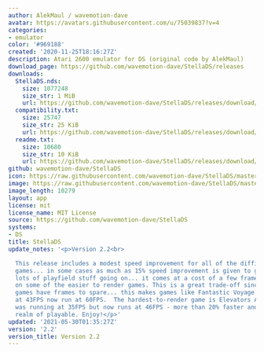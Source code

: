 ```yaml
---
author: AlekMaul / wavemotion-dave
avatar: https://avatars.githubusercontent.com/u/75039837?v=4
categories:
- emulator
color: '#969188'
created: '2020-11-25T18:16:27Z'
description: Atari 2600 emulator for DS (original code by AlekMaul)
download_page: https://github.com/wavemotion-dave/StellaDS/releases
downloads:
  StellaDS.nds:
    size: 1077248
    size_str: 1 MiB
    url: https://github.com/wavemotion-dave/StellaDS/releases/download/2.2/StellaDS.nds
  compatibility.txt:
    size: 25747
    size_str: 25 KiB
    url: https://github.com/wavemotion-dave/StellaDS/releases/download/2.2/compatibility.txt
  readme.txt:
    size: 10680
    size_str: 10 KiB
    url: https://github.com/wavemotion-dave/StellaDS/releases/download/2.2/readme.txt
github: wavemotion-dave/StellaDS
icon: https://raw.githubusercontent.com/wavemotion-dave/StellaDS/master/logo.bmp
image: https://raw.githubusercontent.com/wavemotion-dave/StellaDS/master/arm9/gfx/bgTop.png
image_length: 10279
layout: app
license: mit
license_name: MIT License
source: https://github.com/wavemotion-dave/StellaDS
systems:
- DS
title: StellaDS
update_notes: '<p>Version 2.2<br>

  This release includes a modest speed improvement for all of the difficult-to-render
  games... in some cases as much as 15% speed improvement is given to games that have
  lots of playfield stuff going on... it comes at a cost of a few frames per second
  on some of the easier to render games. This is a great trade-off since those simpler
  games have frames to spare... this makes games like Fantastic Voyage which was running
  at 43FPS now run at 60FPS.  The hardest-to-render game is Elevators Amiss which
  was running at 35FPS but now runs at 46FPS - more than 20% faster and now in the
  realm of playable. Enjoy!</p>'
updated: '2021-05-30T01:35:27Z'
version: '2.2'
version_title: Version 2.2
---
```

